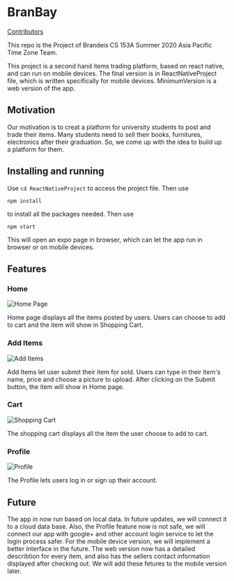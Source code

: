 # BranBay
[Contributors](https://github.com/HanlunWang/CS153A_SUMMER2020_AsiaPacificTimeZone/graphs/contributors)

This repo is the Project of Brandeis CS 153A Summer 2020 Asia Pacific Time Zone Team. 

This project is a second hand items trading platform, based on react native, and can run on mobile devices. The final version is in ReactNativeProject file, which is written specifically for mobile devices. MinimumVersion is a web version of the app.

## Motivation
Our motivation is to creat a platform for university students to post and trade their items. Many students need to sell their books, furnitures, electronics after their graduation. So, we come up with the idea to build up a platform for them. 

## Installing and running
Use `cd ReactNativeProject` to access the project file. Then use
```
npm install
```
to install all the packages needed.
Then use
```
npm start
```
This will open an expo page in browser, which can let the app run in browser or on mobile devices.

## Features
### Home
![Home Page](/media/AC623F81-83D5-4F5B-BD62-519F3F3DF4F1_1_105_c.jpeg)


Home page displays all the items posted by users. Users can choose to add to cart and the item will show in Shopping Cart.

### Add Items
![Add Items](/media/93DD8B20-F890-405D-B575-CB71007DBDDD_1_105_c.jpeg)


Add Items let user submit their item for sold. Users can type in their item's name, price and choose a picture to upload. After clicking on the Submit button, the item will show in Home page.

### Cart
![Shopping Cart](/media/4EA1E910-0C74-49C1-BEBA-3B2C197E3C7C_1_105_c.jpeg)


The shopping cart displays all the item the user choose to add to cart.

### Profile
![Profile](/media/E867ED68-908D-4DF2-9896-4688548C287B_1_105_c.jpeg)


The Profile lets users log in or sign up their account.

## Future
The app in now run based on local data. In future updates, we will connect it to a cloud data base. Also, the Profile feature now is not safe, we will connect our app with google+ and other account login service to let the login process safer. For the mobile device version, we will implement a better interface in the future. The web version now has a detailed describtion for every item, and also has the sellers contact information displayed after checking out. We will add these fetures to the mobile version later. 
